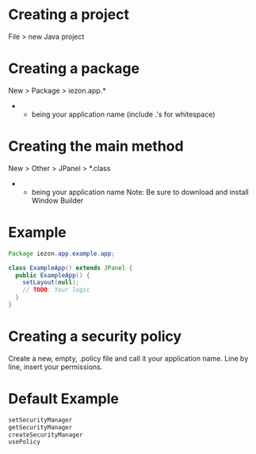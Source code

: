 # Creating a project
File > new Java project

# Creating a package
New > Package > iezon.app.*

* - being your application name (include .'s for whitespace)

# Creating the main method
New > Other > JPanel > *.class

* - being your application name
Note: Be sure to download and install Window Builder

# Example

```java
Package iezon.app.example.app;

class ExampleApp() extends JPanel {
  public ExampleApp() {
    setLayout(null);
    // TODO: Your logic
  }
}
```

# Creating a security policy

Create a new, empty, .policy file and call it your application name.
Line by line, insert your permissions.

# Default Example

```java
setSecurityManager
getSecurityManager
createSecurityManager
usePolicy
```
